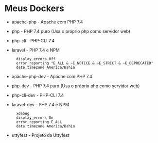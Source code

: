 # Meus Dockers 

* apache-php - Apache com PHP 7.4
* php - PHP 7.4 puro (Usa o próprio php como servidor web)
* php-cli - PHP-CLI 7.4
* laravel - PHP 7.4 e NPM

        display_errors Off
        error_reporting "E_ALL & ~E_NOTICE & ~E_STRICT & ~E_DEPRECATED"
        date.timezone America/Bahia

* apache-php-dev - Apache com PHP 7.4
* php-dev - PHP 7.4 puro (Usa o próprio php como servidor web)
* php-cli-dev - PHP-CLI 7.4
* laravel-dev - PHP 7.4 e NPM

        xdebug
        display_errors On
        error_reporting E_ALL
        date.timezone America/Bahia

* uttyfest - Projeto da Uttyfest